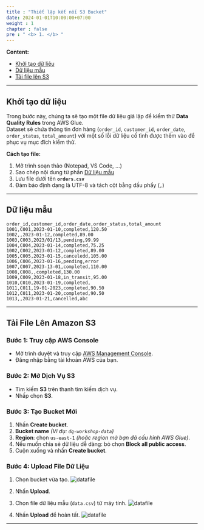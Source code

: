 ```yaml
---
title : "Thiết lập kết nối S3 Bucket"
date: 2024-01-01T10:00:00+07:00
weight : 1
chapter : false
pre : " <b> 1. </b> "
---
```


**Content:**
- [Khởi tạo dữ liệu](#khoi-tao-du-lieu)
- [Dữ liệu mẫu](#du-lieu-mau)
- [Tải file lên S3](#tai-file-S3)

---

## Khởi tạo dữ liệu
Trong bước này, chúng ta sẽ tạo một file dữ liệu giả lập để kiểm thử **Data Quality Rules** trong AWS Glue.  
Dataset sẽ chứa thông tin đơn hàng (`order_id`, `customer_id`, `order_date`, `order_status`, `total_amount`) với một số lỗi dữ liệu cố tình được thêm vào để phục vụ mục đích kiểm thử.

**Cách tạo file:**
1. Mở trình soạn thảo (Notepad, VS Code, …)
2. Sao chép nội dung từ phần [Dữ liệu mẫu](#dữ-liệu-mẫu)
3. Lưu file dưới tên **`orders.csv`**
4. Đảm bảo định dạng là UTF-8 và tách cột bằng dấu phẩy (`,`)

---

## Dữ liệu mẫu
```csv
order_id,customer_id,order_date,order_status,total_amount
1001,C001,2023-01-10,completed,120.50
1002,,2023-01-12,completed,89.00
1003,C003,2023/01/13,pending,99.99
1004,C004,2023-01-14,completed,75.25
1002,C002,2023-01-12,completed,89.00
1005,C005,2023-01-15,canceledd,105.00
1006,C006,2023-01-16,pending,error
1007,C007,2023-13-01,completed,110.00
1008,C008,,completed,130.00
1009,C009,2023-01-18,in_transit,95.00
1010,C010,2023-01-19,completed,
1011,C011,19-01-2023,completed,90.50
1012,C011,2023-01-20,completed,90.50
1013,,2023-01-21,cancelled,abc 
```
---
## Tải File Lên Amazon S3

### Bước 1: Truy cập AWS Console
- Mở trình duyệt và truy cập [AWS Management Console](https://aws.amazon.com/console/).
- Đăng nhập bằng tài khoản AWS của bạn.

### Bước 2: Mở Dịch Vụ S3
- Tìm kiếm **S3** trên thanh tìm kiếm dịch vụ.
- Nhấp chọn **S3**.

### Bước 3: Tạo Bucket Mới
1. Nhấn **Create bucket**.
2. **Bucket name**
   *(Ví dụ: `dq-workshop-data`)*  
3. **Region**: chọn `us-east-1` *(hoặc region mà bạn đã cấu hình AWS Glue)*.
4. Nếu muốn chia sẻ dữ liệu dễ dàng: bỏ chọn **Block all public access**.
5. Cuộn xuống và nhấn **Create bucket**.

### Bước 4: Upload File Dữ Liệu
1. Chọn bucket vừa tạo.
![datafile](/images/1/002.png?featherlight=false&width=90pc)

2. Nhấn **Upload**.
3. Chọn file dữ liệu mẫu (`data.csv`) từ máy tính.
![datafile](/images/1/001.png?featherlight=false&width=90pc)

4. Nhấn **Upload** để hoàn tất.
![datafile](/images/1/003.png?featherlight=false&width=90pc)

---
